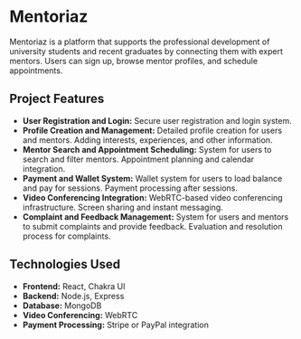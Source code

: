 # Mentoriaz

Mentoriaz is a platform that supports the professional development of university students and recent graduates by connecting them with expert mentors. Users can sign up, browse mentor profiles, and schedule appointments.

## Project Features

- **User Registration and Login:** Secure user registration and login system.
- **Profile Creation and Management:** Detailed profile creation for users and mentors. Adding interests, experiences, and other information.
- **Mentor Search and Appointment Scheduling:** System for users to search and filter mentors. Appointment planning and calendar integration.
- **Payment and Wallet System:** Wallet system for users to load balance and pay for sessions. Payment processing after sessions.
- **Video Conferencing Integration:** WebRTC-based video conferencing infrastructure. Screen sharing and instant messaging.
- **Complaint and Feedback Management:** System for users and mentors to submit complaints and provide feedback. Evaluation and resolution process for complaints.

## Technologies Used

- **Frontend:** React, Chakra UI
- **Backend:** Node.js, Express
- **Database:** MongoDB
- **Video Conferencing:** WebRTC
- **Payment Processing:** Stripe or PayPal integration